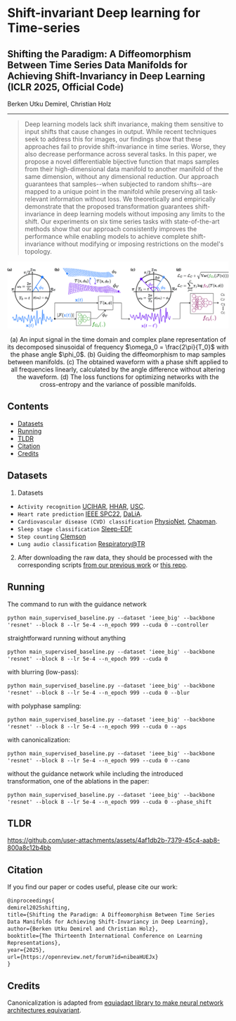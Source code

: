 # Shift-invariant Deep learning for Time-series


## Shifting the Paradigm: A Diffeomorphism Between Time Series Data Manifolds for Achieving Shift-Invariancy in Deep Learning (ICLR 2025, Official Code)

Berken Utku Demirel, Christian Holz<br/>

<p align="center">
</p>

---

> Deep learning models lack shift invariance, making them sensitive to input shifts that cause changes in output. While recent techniques seek to address this for images, our findings show that these approaches fail to provide shift-invariance in time series.
 Worse, they also decrease performance across several tasks. In this paper, we propose a novel differentiable bijective function that maps samples from their high-dimensional data manifold to another manifold of the same dimension, without any dimensional reduction. Our approach guarantees that samples--when subjected to random shifts--are mapped to a unique point in the manifold while preserving all task-relevant information without loss.
 We theoretically and empirically demonstrate that the proposed transformation guarantees shift-invariance in deep learning models without imposing any limits to the shift.
 Our experiments on six time series tasks with state-of-the-art methods show that our approach consistently improves the performance while enabling models to achieve complete shift-invariance without modifying or imposing restrictions on the model's topology.
<p align="center">
  <img src="Figures/overall_for_git.jpg" alt="Illustration of shift-invariant transformation">
</p>

<p align="center">
  (a) An input signal in the time domain and complex plane representation of its decomposed sinusoidal of frequency $\omega_0 = \frac{2\pi}{T_0}$ with the phase angle $\phi_0$.  
  (b) Guiding the diffeomorphism to map samples between manifolds.  
  (c) The obtained waveform with a phase shift applied to all frequencies linearly, calculated by the angle difference without altering the waveform.  
  (d) The loss functions for optimizing networks with the cross-entropy and the variance of possible manifolds.
</p>


Contents
----------

* [Datasets](#datasets)
* [Running](#running)
* [TLDR](#tldr)
* [Citation](#citation)
* [Credits](#credits)

Datasets
----------
1. Datasets
- `Activity recognition`  [UCIHAR](https://archive.ics.uci.edu/dataset/240/human+activity+recognition+using+smartphones), [HHAR](https://archive.ics.uci.edu/dataset/344/heterogeneity+activity+recognition), [USC](https://dl.acm.org/doi/pdf/10.1145/2370216.2370438).
- `Heart rate prediction`  [IEEE SPC22](https://signalprocessingsociety.org/community-involvement/ieee-signal-processing-cup-2015), [DaLiA](https://archive.ics.uci.edu/dataset/495/ppg+dalia).
- `Cardiovascular disease (CVD) classification`  [PhysioNet](https://physionet.org/content/challenge-2017/1.0.0/), [Chapman](https://digitalcommons.chapman.edu/scs_articles/653/).
- `Sleep stage classification` [Sleep-EDF](https://www.physionet.org/content/sleep-edf/1.0.0/)
- `Step counting` [Clemson](https://sites.google.com/view/rmattfeld/pedometer-dataset)
- `Lung audio classification` [Respiratory@TR](https://data.mendeley.com/datasets/p9z4h98s6j/1)
  
2. After downloading the raw data, they should be processed with the corresponding scripts [from our previous work](https://github.com/eth-siplab/Finding_Order_in_Chaos/tree/main/raw_data_process) or [this repo](https://github.com/eth-siplab/Shift-Invariant_Deep_Learning_on_Time_Series/tree/main/data_preprocess/from_raw/Respiratory).

Running
----------

The command to run with the guidance network
```
python main_supervised_baseline.py --dataset 'ieee_big' --backbone 'resnet' --block 8 --lr 5e-4 --n_epoch 999 --cuda 0 --controller
```

straightforward running without anything
```
python main_supervised_baseline.py --dataset 'ieee_big' --backbone 'resnet' --block 8 --lr 5e-4 --n_epoch 999 --cuda 0
```

with blurring (low-pass):
```
python main_supervised_baseline.py --dataset 'ieee_big' --backbone 'resnet' --block 8 --lr 5e-4 --n_epoch 999 --cuda 0 --blur
```

with polyphase sampling:
```
python main_supervised_baseline.py --dataset 'ieee_big' --backbone 'resnet' --block 8 --lr 5e-4 --n_epoch 999 --cuda 0 --aps
```

with canonicalization:
```
python main_supervised_baseline.py --dataset 'ieee_big' --backbone 'resnet' --block 8 --lr 5e-4 --n_epoch 999 --cuda 0 --cano
```

without the guidance network while including the introduced transformation, one of the ablations in the paper:
```
python main_supervised_baseline.py --dataset 'ieee_big' --backbone 'resnet' --block 8 --lr 5e-4 --n_epoch 999 --cuda 0 --phase_shift
```


TLDR
----------



https://github.com/user-attachments/assets/4af1db2b-7379-45c4-aab8-800a8c12b4bb




Citation
----------
If you find our paper or codes useful, please cite our work:

    @inproceedings{
    demirel2025shifting,
    title={Shifting the Paradigm: A Diffeomorphism Between Time Series Data Manifolds for Achieving Shift-Invariancy in Deep Learning},
    author={Berken Utku Demirel and Christian Holz},
    booktitle={The Thirteenth International Conference on Learning Representations},
    year={2025},
    url={https://openreview.net/forum?id=nibeaHUEJx}
    }

Credits
--------

Canonicalization is adapted from [equiadapt library to make neural network architectures equivariant](https://equiadapt.readthedocs.io/en/latest/).

 
